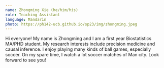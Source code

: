 ```yaml
---
name: Zhongming Xie (he/him/his)
role: Teaching Assistant
language: Mandarin 
photo: https://ph142-ucb.github.io/sp23/img/zhongming.jpeg
---
```


Hi everyone! My name is Zhongming and I am a first year Biostatistics MA/PHD student. My research interests include precision medicine and causal inference. I enjoy playing many kinds of ball games, especially soccer. On my spare time, I watch a lot soccer matches of Man city. Look forward to see you!